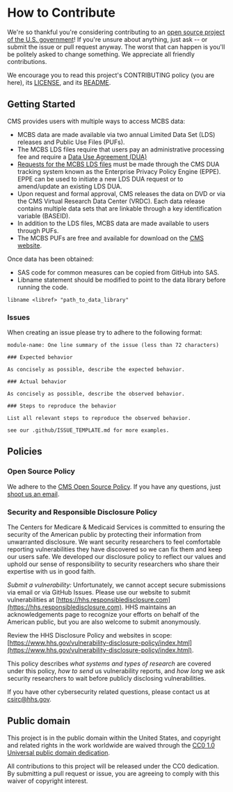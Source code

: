 <!--- # NOTE: Modify sections marked with `TODO`-->

# How to Contribute

We're so thankful you're considering contributing to an [open source project of
the U.S. government](https://code.gov/)! If you're unsure about anything, just
ask -- or submit the issue or pull request anyway. The worst that can happen is
you'll be politely asked to change something. We appreciate all friendly
contributions.

We encourage you to read this project's CONTRIBUTING policy (you are here), its
[LICENSE](LICENSE.md), and its [README](README.md).

## Getting Started
CMS provides users with multiple ways to access MCBS data:
* MCBS data are made available via two annual Limited Data Set (LDS) releases and Public Use Files (PUFs). 
* The MCBS LDS files require that users pay an administrative processing fee and require a [Data Use Agreement (DUA)](https://www.cms.gov/about-cms/information-systems/privacy/data-use-agreement-dua)
* [Requests for the MCBS LDS files](https://www.cms.gov/data-research/files-for-order/limited-data-set-lds-files) must be made through the CMS DUA tracking
system known as the Enterprise Privacy Policy Engine (EPPE). EPPE can be used to initiate a new LDS
DUA request or to amend/update an existing LDS DUA.
* Upon request and formal approval, CMS releases the data on DVD or via the CMS Virtual Research Data
Center (VRDC). Each data release contains multiple data sets that are linkable through a key
identification variable (BASEID).
* In addition to the LDS files, MCBS data are made available to users through PUFs.
* The MCBS PUFs are free and available for download on the [CMS website](https://www.cms.gov/data-research/statistics-trends-and-reports/mcbs-public-use-file).

Once data has been obtained:
* SAS code for common measures can be copied from GitHub into SAS. 
* Libname statement should be modified to point to the data library before running the code. 

`libname <libref> "path_to_data_library"`

### Issues

When creating an issue please try to adhere to the following format:

    module-name: One line summary of the issue (less than 72 characters)

    ### Expected behavior

    As concisely as possible, describe the expected behavior.

    ### Actual behavior

    As concisely as possible, describe the observed behavior.

    ### Steps to reproduce the behavior

    List all relevant steps to reproduce the observed behavior.

    see our .github/ISSUE_TEMPLATE.md for more examples.

## Policies

### Open Source Policy

We adhere to the [CMS Open Source
Policy](https://github.com/CMSGov/cms-open-source-policy). If you have any
questions, just [shoot us an email](mailto:opensource@cms.hhs.gov).

### Security and Responsible Disclosure Policy

The Centers for Medicare & Medicaid Services is committed to ensuring the
security of the American public by protecting their information from
unwarranted disclosure. We want security researchers to feel comfortable
reporting vulnerabilities they have discovered so we can fix them and keep our
users safe. We developed our disclosure policy to reflect our values and uphold
our sense of responsibility to security researchers who share their expertise
with us in good faith.

*Submit a vulnerability:* Unfortunately, we cannot accept secure submissions via
email or via GitHub Issues. Please use our website to submit vulnerabilities at
[https://hhs.responsibledisclosure.com](https://hhs.responsibledisclosure.com).
HHS maintains an acknowledgements page to recognize your efforts on behalf of
the American public, but you are also welcome to submit anonymously.

Review the HHS Disclosure Policy and websites in scope:
[https://www.hhs.gov/vulnerability-disclosure-policy/index.html](https://www.hhs.gov/vulnerability-disclosure-policy/index.html).

This policy describes *what systems and types of research* are covered under this
policy, *how to send* us vulnerability reports, and *how long* we ask security
researchers to wait before publicly disclosing vulnerabilities.

If you have other cybersecurity related questions, please contact us at
[csirc@hhs.gov](mailto:csirc@hhs.gov).

## Public domain

This project is in the public domain within the United States, and copyright and related rights in the work worldwide are waived through the [CC0 1.0 Universal public domain dedication](https://creativecommons.org/publicdomain/zero/1.0/).

All contributions to this project will be released under the CC0 dedication. By submitting a pull request or issue, you are agreeing to comply with this waiver of copyright interest.
